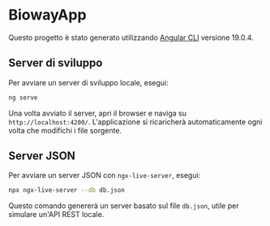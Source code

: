 # BiowayApp

Questo progetto è stato generato utilizzando [Angular CLI](https://github.com/angular/angular-cli) versione 19.0.4.

## Server di sviluppo

Per avviare un server di sviluppo locale, esegui:

```bash
ng serve
```

Una volta avviato il server, apri il browser e naviga su `http://localhost:4200/`. L'applicazione si ricaricherà automaticamente ogni volta che modifichi i file sorgente.

## Server JSON

Per avviare un server JSON con `ngx-live-server`, esegui:

```bash
npx ngx-live-server --db db.json
```

Questo comando genererà un server basato sul file `db.json`, utile per simulare un'API REST locale.
